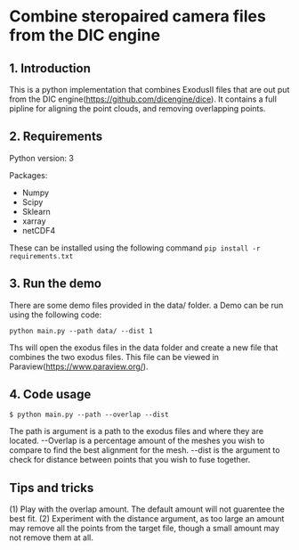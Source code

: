 # Combine steropaired camera files from the DIC engine

## 1. Introduction

This is a python implementation that combines ExodusII files that are out put from the DIC engine(https://github.com/dicengine/dice). It contains a full pipline for aligning the point clouds, and removing overlapping points. 

## 2. Requirements

Python version: 3

Packages:

- Numpy 
- Scipy
- Sklearn
- xarray
- netCDF4

These can be installed using the following command  `pip install -r requirements.txt`

## 3. Run the demo
There are some demo files provided in the data/ folder. a Demo can be run using the following code:

```shell
python main.py --path data/ --dist 1
```
Ths will open the exodus files in the data folder and create a new file that combines the two exodus files. This file can be viewed in Paraview(https://www.paraview.org/).

## 4. Code usage

```shell
$ python main.py --path --overlap --dist
```
The path is argument is a path to the exodus files and where they are located. --Overlap is a percentage amount of the meshes you wish to compare to find the best alignment for the mesh. --dist is the argument to check for distance between points that you wish to fuse together. 

## Tips and tricks
(1) Play with the overlap amount. The default amount will not guarentee the best fit. 
(2) Experiment with the distance argument, as too large an amount may remove all the points from the target file, though a small amount may not remove them at all. 
